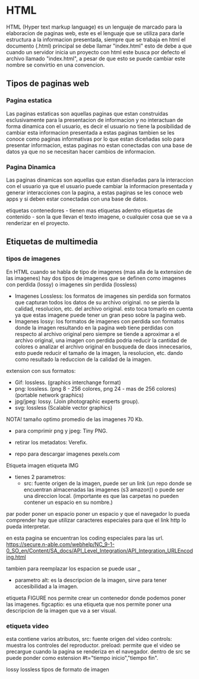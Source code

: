 # HTML
HTML (Hyper text markup language) es un lenguaje de marcado para la elaboracion de paginas web, este es el lenguaje que se utiliza para darle estructura a la informacion presentada, siempre que se trabaja en html el documento (.html) principal se debe llamar "index.html" esto de debe a que cuando un servidor inicia un proyecto con html este busca por defecto el archivo llamado "index.html", a pesar de que esto se puede cambiar este nombre se convirtio en una convencion. 

## Tipos de paginas web

### Pagina estatica
Las paginas estaticas son aquellas paginas que estan construidas esclusivamente para la presentacion de informacion y no interactuan de forma dinamica con el usuario, es decir el usuario no tiene la posibilidad de cambiar esta informacion presentada a estas paginas tambien se les conoce como paginas informativas por lo que estan diceñadas solo para presentar informacion, estas paginas no estan conectadas con una base de datos ya que no se necesitan hacer cambios de informacion.

### Pagina Dinamica
Las paginas dinamicas son aquellas que estan diseñadas para la interaccion con el usuario ya que el usuario puede cambiar la informacion presentada y generar interacciones con la pagina, a estas paginas se les conoce web apps y si deben estar conectadas con una base de datos.

etiquetas contenedores - tienen mas etiquetas adentro
etiquetas de contenido - son la que llevan el texto imagene, o cualquier cosa que se va a renderizar en el proyecto.

## Etiquetas de multimedia 

### tipos de imagenes
En HTML cuando se habla de tipo de imagenes (mas alla de la extension de las imagenes) hay dos tipos de imagenes que se definen como imagenes con perdida (lossy) o imagenes sin perdida (lossless)

- Imagenes Lossless: los formatos de imagenes sin perdida son formatos que capturan todos los datos de su archivo original. no se pierda la calidad, resolucion, etc. del archivo original. esto toca tomarlo en cuenta ya que estas imagene puede tener un gran peso sobre la pagina web.
- Imagenes lossy: los formatos de imagenes con perdida son formatos donde la imagen resultando en la pagina web tiene perdidas con respecto al archivo original pero siempre se tiende a aproximar a el archivo original, una imagen con perdida podria reducir la cantidad de colores o analizar el archivo original en busqueda de daos innecesarios, esto puede reducir el tamaño de la imagen, la resolucion, etc. dando como resultado la reduccion de la calidad de la imagen.

extension con sus formatos:
- Gif: lossless. (graphics interchange format)
- png: lossless. (png 8 - 256 colores, png 24 - mas de 256 colores) (portable network graphics)
- jpg/jpeg: lossy. (Join photographic experts group).
- svg: lossless (Scalable vector graphics)

NOTA! tamaño optimo promedio de las imagenes 70 Kb.
- para comprimir png y jpeg: Tiny PNG.
- retirar los metadatos: Verefix.


- repo para descargar imagenes pexels.com

Etiqueta imagen
etiqueta IMG
- tienes 2 parametros:
    - src: fuente origen de la imagen, puede ser un link (un repo donde se encuentran almacenadas las imagenes (s3 amazon)) o puede ser una direccion local. (importante es que las carpetas no pueden contener un espacio en su nombre.)

par poder poner un espacio poner un espacio y que el navegador lo pueda comprender hay que utilizar caracteres especiales para que el link http lo pueda interpretar.

en esta pagina se encuentran los coding especiales para las url. https://secure.n-able.com/webhelp/NC_9-1-0_SO_en/Content/SA_docs/API_Level_Integration/API_Integration_URLEncoding.html

tambien para reemplazar los espacion se puede usar _

- parametro alt: es la descripcion de la imagen, sirve para tener accesibilidad a la imagen.

etiqueta FIGURE
nos permite crear un contenedor donde podemos poner las imagenes.
figcaptio: es una etiqueta que nos permite poner una descripcion de la imagen que va a ser visual.

### etiqueta video
esta contiene varios atributos,
src: fuente origen del video
controls: muestra los controles del reproductor.
preload: permite que el video se precargue cuando la pagina se renderiza en el navegador.
dentro de src se puede ponder como estension #t="tiempo inicio","tiempo fin".










lossy lossless tipos de formato de imagen

